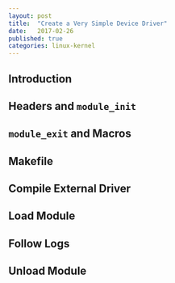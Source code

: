 ```yaml
---
layout: post
title:  "Create a Very Simple Device Driver"
date:   2017-02-26
published: true
categories: linux-kernel
---
```


## Introduction

## Headers and `module_init`

## `module_exit` and Macros

## Makefile

## Compile External Driver

## Load Module

## Follow Logs

## Unload Module
